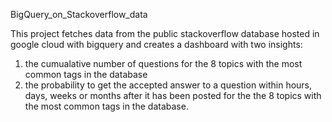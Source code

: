 BigQuery_on_Stackoverflow_data

This project fetches data from the public stackoverflow database hosted in google cloud with bigquery and creates a dashboard with two insights:
1) the cumualative number of questions for the 8 topics with the most common tags in the database
2) the probability to get the accepted answer to a question within hours, days, weeks or months after it has been posted for the the 8 topics with the most common tags in the database.
